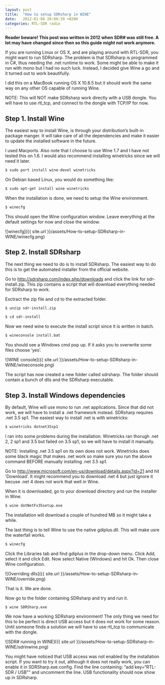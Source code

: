 ```yaml
---
layout: post
title:  "How to setup SDRsharp in WINE"
date:   2012-01-08 20:00:39 +0200
categories: RTL-SDR radio
---
```


**Reader beware! This post was written in 2012 when SDR# was still free. A lot may have changed since then so this guide might not work anymore.**


If you are running Linux or OS X, and are playing around with RTL-SDR, you might want to run SDRsharp. The problem is that SDRsharp is programmed in C#, thus needing the .net runtime to work. Some might be able to make it run with mono but I had no such luck. Instead, I decided give Wine a go and it turned out to work beautifully.

I did this on a MacBook running OS X 10.8.5 but it should work the same way on any other OS capable of running Wine.

NOTE: This will NOT make SDRsharp work directly with a USB dongle. You will have to use rtl_tcp, and connect to the dongle with TCP/IP for now.

Step 1. Install Wine
--------------------
The easiest way to install Wine, is through your distribution’s built-in package manger. It will take care of all the dependencies and make it easier to update the installed software in the future.

I used Macports. Also note that I choose to use Wine 1.7 and I have not tested this on 1.6. I would also recommend installing winetricks since we will need it later.

```bash
$ sudo port install wine-devel winetricks
```

On Debian based Linux, you would do something like:

```bash
$ sudo apt-get install wine winetricks
```

When the installation is done, we need to setup the Wine environment.

```bash
$ winecfg
```

This should open the Wine configuration window. Leave everything at the default settings for now and close the window.

![winecfg]({{ site.url }}/assets/How-to-setup-SDRsharp-in-WINE/winecfg.png)

Step 2. Install SDRsharp
------------------------

The next thing we need to do is to install SDRsharp. The easiest way to do this is to get the automated installer from the official website.

Go to <http://sdrsharp.com/index.php/downloads> and click the link for sdr-install.zip. This zip contains a script that will download everything needed for SDRsharp to work.

Exctract the zip file and cd to the extracted folder.

```bash
$ unzip sdr-install.zip
```

```bash
$ cd sdr-install
```

Now we need wine to execute the install script since it is written in batch.

```bash
$ wineconsole install.bat
```

You should see a Windows cmd pop up. If it asks you to overwrite some files choose ‘yes’.

![WINE console]({{ site.url }}/assets/How-to-setup-SDRsharp-in-WINE/wineconsole.png)

The script has now created a new folder called sdrsharp. The folder should contain a bunch of dlls and the SDRsharp executable.

Step 3. Install Windows dependencies
------------------------------------

By default, Wine will use mono to run .net applications. Since that did not work, we will have to install a .net framework instead. SDRsharp requires .net 3.5 sp1. The easiest way to install .net is with winetricks:

```bash
$ winetricks dotnet35sp1
```

I ran into some problems during the installation. Winetricks ran thorugh .net 2, 2 sp1 and 3.5 but failed on 3.5 sp1, so we will have to install it manually.

NOTE: Installing .net 3.5 sp1 on its own does not work. Winetricks does some black magic that makes .net work so make sure you run the above command BEFORE manually installing .net 3.5 sp1.

Go to <http://www.microsoft.com/en-us/download/details.aspx?id=21> and hit 'Download’. It might recommend you to download .net 4 but just ignore it becuse .net 4 does not work that well in Wine.

When it is downloaded, go to your download directory and run the installer in Wine.

```bash
$ wine dotNetFx35setup.exe
```

The installation will download a couple of hundred MB so it might take a while.

The last thing is to tell Wine to use the native gdiplus.dll. This will make usre the waterfall works.

```bash
$ winecfg
```

Click the Libraries tab and find gdiplus in the drop-down menu. Click Add, select it and click Edit. Now select Native (Windows) and hit Ok. Then close Wine configuration.

![Overriding dlls]({{ site.url }}/assets/How-to-setup-SDRsharp-in-WINE/override.png)

That is it. We are done.

Now go to the folder containing SDRsharp and try and run it.

```bash
$ wine SDRSharp.exe
```

We now have a working SDRsharp environment! The only thing we need for this to be perfect is direct USB access but it does not work for some reason. Until someone finds a solution we will have to use rtl_tcp to communicate with the dongle.

![SDR# running in WINE]({{ site.url }}/assets/How-to-setup-SDRsharp-in-WINE/sdrinwine.png)

You might have noticed that USB access was not enabled by the installation script. If you want to try it out, although it does not really work, you can enable it in SDRSharp.exe.config. Find the line containing: “add key=“RTL-SDR / USB"” and uncomment the line. USB functionality should now show up in SDRsharp.
